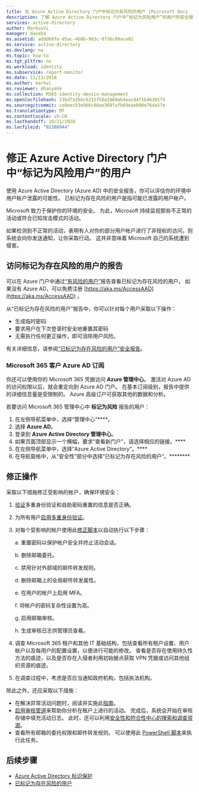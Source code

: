 ```yaml
---
title: 在 Azure Active Directory 门户中标记为有风险的用户 |Microsoft Docs
description: 了解 Azure Active Directory 门户中“标记为风险用户”的用户的安全报告
services: active-directory
author: MarkusVi
manager: daveba
ms.assetid: addd60fe-d5ac-4b8b-983c-0736c80ace02
ms.service: active-directory
ms.devlang: na
ms.topic: how-to
ms.tgt_pltfrm: na
ms.workload: identity
ms.subservice: report-monitor
ms.date: 11/13/2018
ms.author: markvi
ms.reviewer: dhanyahk
ms.collection: M365-identity-device-management
ms.openlocfilehash: 23bd7a26bc6215f50a2860ab4aac84f1b46301f5
ms.sourcegitcommit: ce8eecb3e966c08ae368fafb69eaeb00e76da57e
ms.translationtype: MT
ms.contentlocale: zh-CN
ms.lasthandoff: 10/21/2020
ms.locfileid: "92308944"
---
```

# <a name="remediate-users-flagged-for-risk-in-the-azure-active-directory-portal"></a>修正 Azure Active Directory 门户中“标记为风险用户”的用户

使用 Azure Active Directory (Azure AD) 中的安全报告，你可以评估你的环境中用户帐户泄露的可能性。 已标记为存在风险的用户是指可能已泄露的用户帐户。

Microsoft 致力于保护你的环境的安全。 为此，Microsoft 持续监视那些不正常的活动或符合已知攻击模式的活动。 

如果检测到不正常的活动，表明有人对你的部分用户帐户进行了非授权的访问，则系统会向你发送通知，让你采取行动。 这并非意味着 Microsoft 自己的系统遭到侵害。

## <a name="access-the-users-flagged-for-risk-report"></a>访问标记为存在风险的用户的报告

可以在 Azure 门户中通过[“有风险的用户”](https://portal.azure.com/#blade/Microsoft_AAD_IAM/ActiveDirectoryMenuBlade/RiskyUsers)报告查看已标记为存在风险的用户。 如果没有 Azure AD，可以免费注册 [https://aka.ms/AccessAAD](https://aka.ms/AccessAAD) 。 

从“已标记为存在风险的用户”报告中，你可以针对每个用户采取以下操作：

- 生成临时密码
- 要求用户在下次登录时安全地重置其密码
- 无需执行任何更正操作，即可消除用户风险。

有关详细信息，请参阅[“已标记为存在风险的用户”安全报告](../identity-protection/overview-identity-protection.md)。

### <a name="azure-ad-subscription-for-microsoft-365-customers"></a>Microsoft 365 客户 Azure AD 订阅

你还可以使用你的 Microsoft 365 凭据访问 **Azure 管理中心**。 激活对 Azure AD 的访问权限以后，就会重定向到 Azure AD 门户。 在基本订阅级别，报告中提供的详细信息量是受限制的。 Azure 高级订户可获取其他的数据和分析。

若要访问 Microsoft 365 管理中心中 **标记为风险** 报告的用户：

1.  在左侧导航菜单中，选择“管理中心”****。 
2.  选择 **Azure AD**。
3.  登录到 **Azure Active Directory 管理中心**。
4.  如果页面顶部显示一个横幅，要求“查看新门户”，请选择相应的链接。****
4.  在左侧导航菜单中，选择“Azure Active Directory”。**** 
5.  在导航窗格中，从“安全性”部分中选择“已标记为存在风险的用户”。********

## <a name="remediation-actions"></a>修正操作

采取以下措施修正受影响的帐户，确保环境安全：

1.  [验证](https://aka.ms/MFAValid)多重身份验证和自助密码重置的信息是否正确。 
2.  为所有用户[启用多重身份验证](/microsoft-365/admin/security-and-compliance/set-up-multi-factor-authentication)。 
3.  对每个受影响的帐户使用此[修正脚本](https://aka.ms/remediate)以自动执行以下步骤： 

    a. 重置密码以保护帐户安全并终止活动会话。

    b. 删除邮箱委托。

    c. 禁用针对外部域的邮件转发规则。

    d. 删除邮箱上的全局邮件转发属性。

    e. 在用户的帐户上启用 MFA。

    f. 将帐户的密码复杂性设置为高。

    g. 启用邮箱审核。

    h. 生成审核日志供管理员查看。

4. 调查 Microsoft 365 租户和其他 IT 基础结构，包括查看所有租户设置、用户帐户以及每用户的配置设置，以便进行可能的修改。 查看是否存在使用持久性方法的痕迹，以及是否存在入侵者利用初始据点获取 VPN 凭据或访问其他组织资源的痕迹。 

5.  在调查过程中，考虑是否应当通知政府机构，包括执法机构。

除此之外，还应采取以下措施：

- 在解决异常活动问题时，阅读并实施此[指南](/archive/blogs/office365security/how-to-fix-a-compromised-hacked-microsoft-office-365-account)。 
- [启用审核管道](/archive/blogs/office365security/using-office-365-activity-data-to-improve-your-cybersecurity-stance-and-capability)来帮助你分析在租户上进行的活动。 完成后，系统会开始在审核存储中填充活动日志。 此时，还可以利用[安全性和符合性中心的搜索和调查资源](https://aka.ms/sccsearch)。 
- 查看所有邮箱的委托权限和邮件转发规则。 可以使用此 [PowerShell 脚本](https://aka.ms/delegateforwardrules)来执行此任务。 

## <a name="next-steps"></a>后续步骤

* [Azure Active Directory 标识保护](../identity-protection/overview-identity-protection.md)
* [已标记为存在风险的用户](../identity-protection/overview-identity-protection.md)